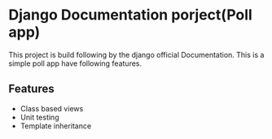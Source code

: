 
# Django Documentation porject(Poll app)

This project is build following by the django official Documentation. This is a simple poll app have following features.


## Features

- Class based views
- Unit testing
- Template inheritance


